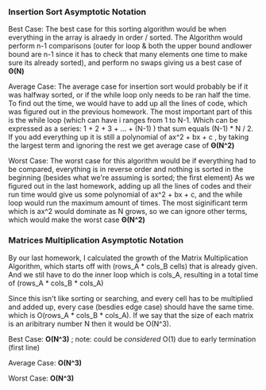 ### Insertion Sort Asymptotic Notation

Best Case: The best case for this sorting algorithm would be when everything in the array is alraedy in order / sorted. The Algorithm would perform n-1 comparisons (outer for loop & both the upper bound andlower bound are n-1 since it has to check that many elements one time to make sure its already sorted), and perform no swaps giving us a best case of **Θ(N)**

Average Case: The average case for insertion sort would probably be if it was halfway sorted, or if the while loop only needs to be ran half the time. To find out the time, we would have to add up all the lines of code, which was figured out in the previous homework. The most important part of this is the while loop (which can have i ranges from 1 to N-1. Which can be expressed as a series: 1 + 2 + 3 + ... + (N-1) ) that sum equals (N-1) * N / 2. If you add everything up it is still a polynomial of ax^2 + bx + c , by taking the largest term and ignoring the rest we get average case of **Θ(N^2)**

Worst Case: The worst case for this algorithm would be if everything had to be compared, everything is in reverse order and nothing is sorted in the beginning (besides what we're assuming is sorted; the first element) As we figured out in the last homework, adding up all the lines of codes and their run time would give us some polynomial of ax^2 + bx + c, and the while loop would run the maximum amount of times. The most siginificant term which is ax^2 would dominate as N grows, so we can ignore other terms, which would make the worst case **Θ(N^2)**


### Matrices Multiplication Asymptotic Notation 

By our last homework, I calculated the growth of the Matrix Multiplication Algorithm, which starts off with (rows_A * cols_B cells) that is already given. And we stil have to do the inner loop which is cols_A, resulting in a total time of (rows_A * cols_B * cols_A)

Since this isn't like sorting or searching, and every cell has to be multiplied and added up, every case (besdies edge case) should have the same time. which is O(rows_A * cols_B * cols_A). If we say that the size of each matrix is an aribitrary number N then it would be O(N^3).

Best Case: **O(N^3)** ; note: could be *considered* O(1) due to early termination (first line)

Average Case: **O(N^3)**

Worst Case: **O(N^3)**